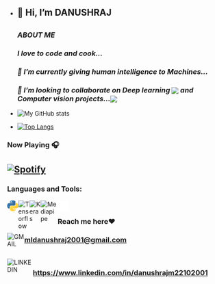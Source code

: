 - <h2><b>👋 Hi, I’m DANUSHRAJ</b><h2>
  <h3><i>ABOUT ME</i></h3>
  <h3><i>I love to code and cook...</i></h3>
  <h3><i>🌱 I’m currently giving human intelligence to Machines...</i></h3>
  <h3><i>💞️ I’m looking to collaborate on Deep learning <img src="https://cdn.dribbble.com/users/1373613/screenshots/5551642/___-1.gif" align="center" width="90"/> and Computer vision projects...<img src="https://lucenaresearch.com/wp-content/uploads/2020/04/unnamed-3.gif" align="center" width="90"/></i></h3>
- ![My GitHub stats](https://github-readme-stats.vercel.app/api?username=DANUSHRAJ&show_icons=true&theme=synthwave)


- [![Top Langs](https://github-readme-stats.vercel.app/api/top-langs/?username=DANUSHRAJ&layout=compact)](https://github.com/DANUSHRAJ/github-readme-stats)

### Now Playing 🎧

[![Spotify](https://github-readme-remake.vercel.app/api/spotify)](https://open.spotify.com/user/31csjrelntmtqaaicl33joppg7qa)
<br/>
---
### Languages and Tools:

<a href="https://www.python.org" target="_blank"> <img align="left" alt="Python" width="26px" src="https://github.com/Aakarsh-B/trying-repos/blob/master/python-5.svg?raw=true"/> </a>
<a href="https://www.tensorflow.org/" target="_blank"> <img align="left" alt="Tensorflow" width="26px" src="https://avatars.githubusercontent.com/u/15658638?s=200&v=4"/> </a>
<a href="https://www.keras.org/" target="_blank"> <img align="left" alt="Keras" width="26px" src="https://media-exp1.licdn.com/dms/image/C560BAQG2-bElRVrSqw/company-logo_200_200/0/1547450366259?e=1636588800&v=beta&t=_p_fI7WxkiSKCE5h3GTfihqRIbk0xaLv62mdTglnUdQ"/> </a>
<a href="https://www.mediapipe.org/" target="_blank"> <img align="left" alt="Mediapipe" width="40px" src="https://google.github.io/mediapipe/images/mediapipe_small.png"/> </a>
<img align="left" alt="GitHub" width="26px" src="https://github.com/Aakarsh-B/trying-repos/blob/master/github.svg" />
<br />

### Reach me here❤
<img align="left" alt="GMAIL" width="40px" src="https://cdn.icon-icons.com/icons2/652/PNG/512/gmail_icon-icons.com_59877.png"/><H3><b>mldanushraj2001@gmail.com</b></H3>
<br>
<a href="https://www.linkedin.com/in/danushrajm22102001" target="_blank"> <img align="left" alt="LINKEDIN" width="60px" src="https://e7.pngegg.com/pngimages/323/768/png-clipart-linked-in-icon-linkedin-logo-icons-logos-emojis-tech-companies.png"/> </a><h3><b>https://www.linkedin.com/in/danushrajm22102001</b><h3>
<br>

<!---
DANUSHRAJ/DANUSHRAJ is a ✨ special ✨ repository because its `README.md` (this file) appears on your GitHub profile.
You can click the Preview link to take a look at your changes.
--->

